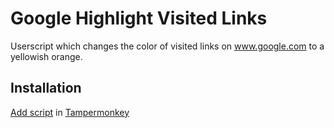 # Google Highlight Visited Links

Userscript which changes the color of visited links on www.google.com to a yellowish orange.

## Installation

[Add script](https://github.com/gersko/google-highlight-visited-links/raw/main/script.user.js) in [Tampermonkey](https://www.tampermonkey.net/)
